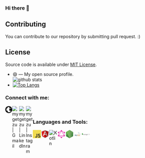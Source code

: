 ### Hi there 👋

## Contributing

You can contribute to our repository by submitting pull request. :)

## License

Source code is available under [MIT License](./License.md).

- 😄 &mdash; My open source profile. <br> ![github stats](https://github-readme-stats.vercel.app/api?username=mygetzu&show_icons=true)
- [![Top Langs](https://github-readme-stats.vercel.app/api/top-langs/?username=mygetzu&layout=compact)](https://github.com/anuraghazra/github-readme-stats)


### Connect with me:

[<img align="left" alt="mygetzu.github.io" width="22px" src="https://raw.githubusercontent.com/iconic/open-iconic/master/svg/globe.svg" />][website]
[<img align="left" alt="mygetzu | Gmail" width="22px" src="https://cdn.jsdelivr.net/npm/simple-icons@v3/icons/gmail.svg" />][email]
[<img align="left" alt="mygetzu | LinkedIn" width="22px" src="https://cdn.jsdelivr.net/npm/simple-icons@v3/icons/linkedin.svg" />][linkedin]
[<img align="left" alt="mygetzu | Instagram" width="22px" src="https://cdn.jsdelivr.net/npm/simple-icons@v3/icons/instagram.svg" />][instagram]

<br />

### Languages and Tools:

<img align="left" alt="JavaScript" width="26px" src="https://raw.githubusercontent.com/github/explore/80688e429a7d4ef2fca1e82350fe8e3517d3494d/topics/javascript/javascript.png" />
<img align="left" alt="Angular" width="26px" src="https://raw.githubusercontent.com/devicons/devicon/0d6c64dbbf311879f7d563bfc3ccf559f9ed111c/icons/angularjs/angularjs-original.svg" />
<img align="left" alt="Kotlin" width="26px" src="https://cdn.iconscout.com/icon/free/png-512/kotlin-283155.png" />
<img align="left" alt="GraphQL" width="26px" src="https://raw.githubusercontent.com/github/explore/80688e429a7d4ef2fca1e82350fe8e3517d3494d/topics/graphql/graphql.png" />
<img align="left" alt="Node.js" width="26px" src="https://raw.githubusercontent.com/github/explore/80688e429a7d4ef2fca1e82350fe8e3517d3494d/topics/nodejs/nodejs.png" />
<img align="left" alt="MySQL" width="26px" src="https://raw.githubusercontent.com/github/explore/80688e429a7d4ef2fca1e82350fe8e3517d3494d/topics/mysql/mysql.png" />
<img align="left" alt="MongoDB" width="26px" src="https://raw.githubusercontent.com/github/explore/80688e429a7d4ef2fca1e82350fe8e3517d3494d/topics/mongodb/mongodb.png" />

<br />
<br />

[website]: mygetzu.github.io
[email]: mailto:mbenypangestu@gmail.com
[linkedin]: https://linkedin.com/in/mbenypangestu
[instagram]: https://instagram.com/mygetzu

<!--
**mygetzu/mygetzu** is a ✨ _special_ ✨ repository because its `README.md` (this file) appears on your GitHub profile.

Here are some ideas to get you started:

- 🔭 I’m currently working on ...
- 🌱 I’m currently learning ...
- 👯 I’m looking to collaborate on ...
- 🤔 I’m looking for help with ...
- 💬 Ask me about ...
- 📫 How to reach me: ...
- 😄 Pronouns: ...
- ⚡ Fun fact: ...
-->
